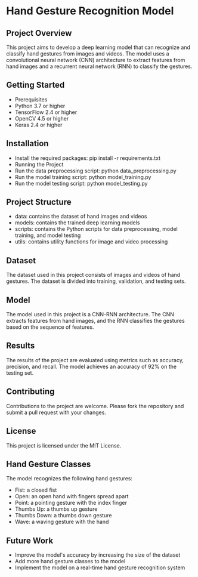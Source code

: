 # Hand Gesture Recognition Model

## Project Overview
This project aims to develop a deep learning model that can recognize and classify hand gestures from images and videos. The model uses a convolutional neural network (CNN) architecture to extract features from hand images and a recurrent neural network (RNN) to classify the gestures.

## Getting Started
- Prerequisites
- Python 3.7 or higher
- TensorFlow 2.4 or higher
- OpenCV 4.5 or higher
- Keras 2.4 or higher

## Installation
- Install the required packages: pip install -r requirements.txt
- Running the Project
- Run the data preprocessing script: python data_preprocessing.py
- Run the model training script: python model_training.py
- Run the model testing script: python model_testing.py

## Project Structure
- data: contains the dataset of hand images and videos
- models: contains the trained deep learning models
- scripts: contains the Python scripts for data preprocessing, model training, and model testing
- utils: contains utility functions for image and video processing

## Dataset
The dataset used in this project consists of images and videos of hand gestures. The dataset is divided into training, validation, and testing sets.

## Model
The model used in this project is a CNN-RNN architecture. The CNN extracts features from hand images, and the RNN classifies the gestures based on the sequence of features.

## Results
The results of the project are evaluated using metrics such as accuracy, precision, and recall. The model achieves an accuracy of 92% on the testing set.

## Contributing
Contributions to the project are welcome. Please fork the repository and submit a pull request with your changes.

## License
This project is licensed under the MIT License.

## Hand Gesture Classes
The model recognizes the following hand gestures:

- Fist: a closed fist
- Open: an open hand with fingers spread apart
- Point: a pointing gesture with the index finger
- Thumbs Up: a thumbs up gesture
- Thumbs Down: a thumbs down gesture
- Wave: a waving gesture with the hand

## Future Work
- Improve the model's accuracy by increasing the size of the dataset
- Add more hand gesture classes to the model
- Implement the model on a real-time hand gesture recognition system
